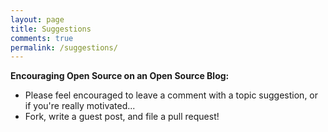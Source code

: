 ```yaml
---
layout: page
title: Suggestions
comments: true
permalink: /suggestions/
---
```


**Encouraging Open Source on an Open Source Blog:**

- Please feel encouraged to leave a comment with a topic suggestion, or if you're really motivated...
- Fork, write a guest post, and file a pull request!
